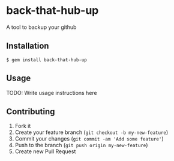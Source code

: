 # back-that-hub-up

A tool to backup your github

## Installation

    $ gem install back-that-hub-up

## Usage

TODO: Write usage instructions here

## Contributing

 1. Fork it
 2. Create your feature branch (`git checkout -b my-new-feature`)
 3. Commit your changes (`git commit -am 'Add some feature'`)
 4. Push to the branch (`git push origin my-new-feature`)
 5. Create new Pull Request
